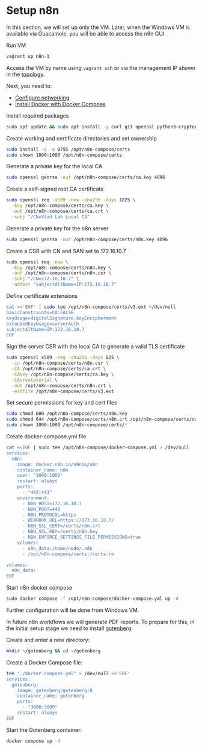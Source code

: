 # Setup n8n

In this section, we will set up only the VM. Later, when the Windows VM is available via Guacamole, you will be able to access the n8n GUI.

Run VM

```bash
vagrant up n8n-1
```

Access the VM by name using `vagrant ssh` or via the management IP shown in the [topology](/resources/images/vagrant-lab-virtual-topology.svg).

Next, you need to:

* [Configure networking](/resources/docs/setup-networking.md)
* [Install Docker with Docker Compose](/resources/docs/install-docker-compose.md)

Install required packages

```bash
sudo apt update && sudo apt install -y curl git openssl python3-cryptography
```

Create working and certificate directories and set ownership

```bash
sudo install -d -m 0755 /opt/n8n-compose/certs
sudo chown 1000:1000 /opt/n8n-compose/certs
```

Generate a private key for the local CA

```bash
sudo openssl genrsa -out /opt/n8n-compose/certs/ca.key 4096
```

Create a self-signed root CA certificate

```bash
sudo openssl req -x509 -new -sha256 -days 1825 \
  -key /opt/n8n-compose/certs/ca.key \
  -out /opt/n8n-compose/certs/ca.crt \
  -subj "/CN=Vlad Lab Local CA"
```

Generate a private key for the n8n server

```bash
sudo openssl genrsa -out /opt/n8n-compose/certs/n8n.key 4096
```

Create a CSR with CN and SAN set to 172.16.10.7

```bash
sudo openssl req -new \
  -key /opt/n8n-compose/certs/n8n.key \
  -out /opt/n8n-compose/certs/n8n.csr \
  -subj "/CN=172.16.10.7" \
  -addext "subjectAltName=IP:172.16.10.7"
```

Define certificate extensions

```bash
cat <<'EOF' | sudo tee /opt/n8n-compose/certs/v3.ext >/dev/null
basicConstraints=CA:FALSE
keyUsage=digitalSignature,keyEncipherment
extendedKeyUsage=serverAuth
subjectAltName=IP:172.16.10.7
EOF
```

Sign the server CSR with the local CA to generate a valid TLS certificate

```bash
sudo openssl x509 -req -sha256 -days 825 \
  -in /opt/n8n-compose/certs/n8n.csr \
  -CA /opt/n8n-compose/certs/ca.crt \
  -CAkey /opt/n8n-compose/certs/ca.key \
  -CAcreateserial \
  -out /opt/n8n-compose/certs/n8n.crt \
  -extfile /opt/n8n-compose/certs/v3.ext
```

Set secure permissions for key and cert files

```bash
sudo chmod 600 /opt/n8n-compose/certs/n8n.key
sudo chmod 644 /opt/n8n-compose/certs/n8n.crt /opt/n8n-compose/certs/ca.crt
sudo chown 1000:1000 /opt/n8n-compose/certs/*
```

Create docker-compose.yml file

```bash
cat <<EOF | sudo tee /opt/n8n-compose/docker-compose.yml > /dev/null
services:
  n8n:
    image: docker.n8n.io/n8nio/n8n
    container_name: n8n
    user: "1000:1000"
    restart: always
    ports:
      - "443:443"
    environment:
      - N8N_HOST=172.16.10.7
      - N8N_PORT=443
      - N8N_PROTOCOL=https
      - WEBHOOK_URL=https://172.16.10.7/
      - N8N_SSL_CERT=/certs/n8n.crt
      - N8N_SSL_KEY=/certs/n8n.key
      - N8N_ENFORCE_SETTINGS_FILE_PERMISSIONS=true
    volumes:
      - n8n_data:/home/node/.n8n
      - /opt/n8n-compose/certs:/certs:ro

volumes:
  n8n_data:
EOF
```

Start n8n docker compose 

```bash
sudo docker compose -f /opt/n8n-compose/docker-compose.yml up -d
```

Further configuration will be done from Windows VM.

In future n8n workflows we will generate PDF reports. To prepare for this, in the initial setup stage we need to install [gotenberg](https://gotenberg.dev/).

Create and enter a new directory:

```bash
mkdir ~/gotenberg && cd ~/gotenberg
```

Create a Docker Compose file:

```bash
tee "./docker-compose.yml" > /dev/null <<'EOF'
services:
  gotenberg:
    image: gotenberg/gotenberg:8
    container_name: gotenberg
    ports:
      - "3000:3000"
    restart: always
EOF
```

Start the Gotenberg container:

```bash
docker compose up -d
```
